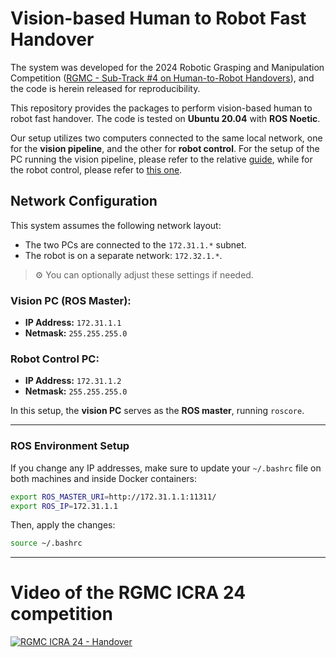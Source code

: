 # Vision-based Human to Robot Fast Handover 

The system was developed for the 2024 Robotic Grasping and Manipulation Competition ([RGMC - Sub-Track \#4 on Human-to-Robot Handovers](https://corsmal.eecs.qmul.ac.uk/rgm24icra/)), and the code is herein released for reproducibility. 

This repository provides the packages to perform vision-based human to robot fast handover. The code is tested on **Ubuntu 20.04** with **ROS Noetic**. 

Our setup utilizes two computers connected to the same local network, one for the **vision pipeline**, and the other for **robot control**. For the setup of the PC running the vision pipeline, please refer to the relative [guide](https://github.com/SIRSIIT/fast_handover/blob/main/handover_vision/README.md), while for the robot control, please refer to [this one](https://github.com/SIRSIIT/fast_handover/blob/main/handover_robot/README.md). 

## Network Configuration

This system assumes the following network layout:

- The two PCs are connected to the `172.31.1.*` subnet.
- The robot is on a separate network: `172.32.1.*`.

> ⚙️ You can optionally adjust these settings if needed.


### Vision PC (ROS Master):
- **IP Address:** `172.31.1.1`  
- **Netmask:** `255.255.255.0`

### Robot Control PC:
- **IP Address:** `172.31.1.2`  
- **Netmask:** `255.255.255.0`

In this setup, the **vision PC** serves as the **ROS master**, running `roscore`.

---

### ROS Environment Setup

If you change any IP addresses, make sure to update your `~/.bashrc` file on both machines and inside Docker containers:

```bash
export ROS_MASTER_URI=http://172.31.1.1:11311/
export ROS_IP=172.31.1.1
```

Then, apply the changes:

```bash
source ~/.bashrc
```
---

# Video of the RGMC ICRA 24 competition

[![RGMC ICRA 24 - Handover](https://img.youtube.com/vi/4wzR3eVm9P0/0.jpg)](https://www.youtube.com/watch?v=4wzR3eVm9P0)
